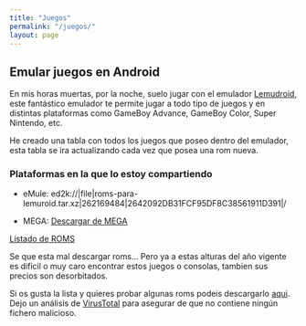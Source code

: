 ```yaml
---
title: "Juegos"
permalink: "/juegos/"
layout: page
---
```

## Emular juegos en Android

En mis horas muertas, por la noche, suelo jugar con el emulador [Lemudroid](https://f-droid.org/es/packages/com.swordfish.lemuroid/), este fantástico emulador te permite jugar a todo tipo de juegos y en distintas plataformas como GameBoy Advance, GameBoy Color, Super Nintendo, etc.

He creado una tabla con todos los juegos que poseo dentro del emulador, esta tabla se ira actualizando cada vez que posea una rom nueva.

### Plataformas en la que lo estoy compartiendo

- eMule: ed2k://|file|roms-para-lemuroid.tar.xz|262169484|2642092DB31FCF95DF8C38561911D391|/

- MEGA: [Descargar de MEGA](https://mega.nz/file/Xwsw1SRR#YJD2GGqfF9MJIw_Ykm8hu6YviSB-pxsHIUUUexHLqcY)

[Listado de ROMS](https://docs.google.com/spreadsheets/d/e/2PACX-1vSxjk4vj6_7Z4_6-azsdnBMmNNobnmiPHoRvf9GLPm4b_TnrJTeF-YhpMF1vQ3i1MZHZaqMwKC2HF50/pubhtml?gid=1868224554&single=true)

Se que esta mal descargar roms... Pero ya a estas alturas del año vigente es dificil o muy caro encontrar estos juegos o consolas, tambien sus precios son desorbitados.

Si os gusta la lista y quieres probar algunas roms podeis descargarlo [aqui](https://mega.nz/file/T8d0HAjb#DIp3Naha2m6NQapXWrt8p0Eg1tIT5_yRGIZNiGNOIZU). Dejo un análisis de [VirusTotal](https://www.virustotal.com/gui/file/df5862b81a7ea6ea880334e78a223e65106b24ad5ce2c8dc36d848c73b22221e/detection) para asegurar de que no contiene ningún fichero malicioso.
